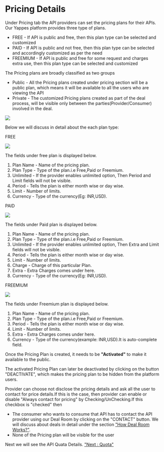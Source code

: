 



# Pricing Details

Under Pricing tab the API providers can set the pricing plans for their
APIs. Our Yappes platform provides three type of plans.

-   FREE - If API is public and free, then this plan type can be
    selected and customized
-   PAID - If API is public and not free, then this plan type can be
    selected and accordingly customized as per the need
-   FREEMIUM - If API is public and free for some request and charges
    extra use, then this plan type can be selected and customized

The Pricing plans are broadly classified as two groups

-   Public - All the Pricing plans created under pricing section will be
    a public plan, which means it will be available to all the users who
    are viewing the API
-   Private - The customized Pricing plans created as part of the deal
    process, will be visible only between the parties(Provider/Consumer)
    involved in the deal.

![](../images/new_api/pricing_view_22.png)

Below we will discuss in detail about the each plan type:

FREE

![](../images/new_api/prcing_freeplan_23.png)

The fields under free plan is displayed below.

1.  Plan Name - Name of the pricing plan.
2.  Plan Type - Type of the plan.i.e Free,Paid or Freemium.
3.  Unlimited - If the provider enables unlimited option, Then Period
    and Limit fields will not be visible.
4.  Period - Tells the plan is either month wise or day wise.
5.  Limit - Number of limits.
6.  Currency - Type of the currency(Eg: INR,USD).

PAID

![](../images/new_api/pricing_paid_24.png)

The fields under Paid plan is displayed below.

1.  Plan Name - Name of the pricing plan.
2.  Plan Type - Type of the plan.i.e Free,Paid or Freemium.
3.  Unlimited - If the provider enables unlimited option, Then Extra and
    Limit fields will not be visible.
4.  Period - Tells the plan is either month wise or day wise.
5.  Limit - Number of limits.
6.  Charge - Charge of this particular Plan.
7.  Extra - Extra Charges comes under here.
8.  Currency - Type of the currency(Eg: INR,USD).

FREEMIUM

![](../images/new_api/pricing_freemimum_25.png)

The fields under Freemium plan is displayed below.

1.  Plan Name - Name of the pricing plan.
2.  Plan Type - Type of the plan.i.e Free,Paid or Freemium.
3.  Period - Tells the plan is either month wise or day wise.
4.  Limit - Number of limits.
5.  Extra - Extra Charges comes under here.
6.  Currency - Type of the currency(example: INR,USD).It is
    auto-complete field.

Once the Pricing Plan is created, it needs to be **\"Activated\"** to
make it available to the public.

The activated Pricing Plan can later be deactivated by clicking on the
button \"DEACTIVATE\", which makes the pricing plan to be hidden from
the platform users.

Provider can choose not disclose the pricing details and ask all the
user to contact for price details.If this is the case, then provider can
enable or disable \"Always contact for pricing\" by
Checking/UnChecking.If this checkbox is \"checked\" then

-   The consumer who wants to consume that API has to contact the API
    provider using our Deal Room by clicking on the \"CONTACT\" button.
    We will discuss about deals in detail under the section [\"How Deal
    Room Works?\"](managedeals).
-   None of the Pricing plan will be visible for the user

Next we will see the API Quata Details. [\"Next : Quota\"](Quota_new)




